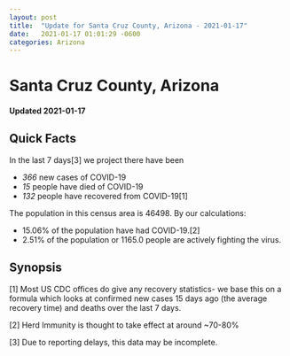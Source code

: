 ```yaml
---
layout: post
title:  "Update for Santa Cruz County, Arizona - 2021-01-17"
date:   2021-01-17 01:01:29 -0600
categories: Arizona
---
```


# Santa Cruz County, Arizona
#### Updated 2021-01-17

## Quick Facts

In the last 7 days[3] we project there have been
- *366* new cases of COVID-19
- *15* people have died of COVID-19
- *132* people have recovered from COVID-19[1]

The population in this census area is 46498. By our calculations:
- 15.06% of the population have had COVID-19.[2]
- 2.51% of the population or 1165.0 people are actively fighting the virus.

## Synopsis




[1] Most US CDC offices do give any recovery statistics- we base this on a formula which looks at confirmed new cases
15 days ago (the average recovery time) and deaths over the last 7 days.

[2] Herd Immunity is thought to take effect at around ~70-80%

[3] Due to reporting delays, this data may be incomplete.
 
    